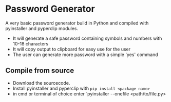 # Password Generator
A very basic password generator build in Python and compiled with pyinstaller and pyperclip modules.

  - It will generate a safe password containing symbols and numbers with 10-18 characters
  - It will copy output to clipboard for easy use for the user
  - The user can generate more password with a simple 'yes' command

## Compile from source
- Download the sourcecode. 
- Install pyinstaller and pyperclip with `pip install <package name>`
- in cmd or terminal of choice enter `pyinstaller --onefile <path/to/file.py>
